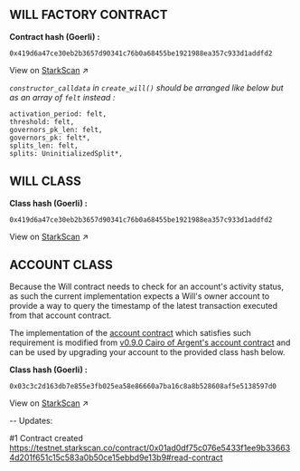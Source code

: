 ## WILL FACTORY CONTRACT

**Contract hash (Goerli) :**

```
0x419d6a47ce30eb2b3657d90341c76b0a68455be1921988ea357c933d1addfd2
```

View on [StarkScan](https://testnet.starkscan.co/contract/0x01f51fca15fe380093c6cb81146767cbc2e109e1c9e20940bf9ba7fb9d4e38b0#overview) ↗️

_`constructor_calldata` in `create_will()` should be arranged like below but as an array of `felt` instead :_

```
activation_period: felt,
threshold: felt,
governors_pk_len: felt,
governors_pk: felt*,
splits_len: felt,
splits: UninitializedSplit*,
```

## WILL CLASS

**Class hash (Goerli) :**

```
0x419d6a47ce30eb2b3657d90341c76b0a68455be1921988ea357c933d1addfd2
```

View on [StarkScan](https://testnet.starkscan.co/class/0x419d6a47ce30eb2b3657d90341c76b0a68455be1921988ea357c933d1addfd2#overview) ↗️

## ACCOUNT CLASS

Because the Will contract needs to check for an account's activity status, as such the current implementation expects a Will's owner account to provide a way to query the timestamp of the latest transaction executed from that account contract.

The implementation of the [account contract](https://github.com/starknet-inheritance/contracts/blob/main/src/account/argent_account_tx_tt.cairo) which satisfies such requirement is modified from [v0.9.0 Cairo of Argent's account contract](https://github.com/argentlabs/argent-contracts-starknet/tree/cairo/v0.9.0) and can be used by upgrading your account to the provided class hash below.

**Class hash (Goerli) :**

```
0x03c3c2d163db7e855e3fb025ea58e86660a7ba16c8a8b528608af5e5138597d0
```

View on [StarkScan](https://testnet.starkscan.co/class/0x03c3c2d163db7e855e3fb025ea58e86660a7ba16c8a8b528608af5e5138597d0#overview) ↗️


--
Updates:

#1 Contract created
https://testnet.starkscan.co/contract/0x01ad0df75c076e5433f1ee9b336634d201f651c15c583a0b50ce15ebbd9e13b9#read-contract
